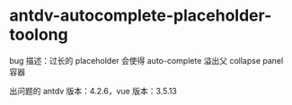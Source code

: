 # antdv-autocomplete-placeholder-toolong

bug 描述：过长的 placeholder 会使得 auto-complete 溢出父 collapse panel 容器

出问题的 antdv 版本：4.2.6，vue 版本：3.5.13
